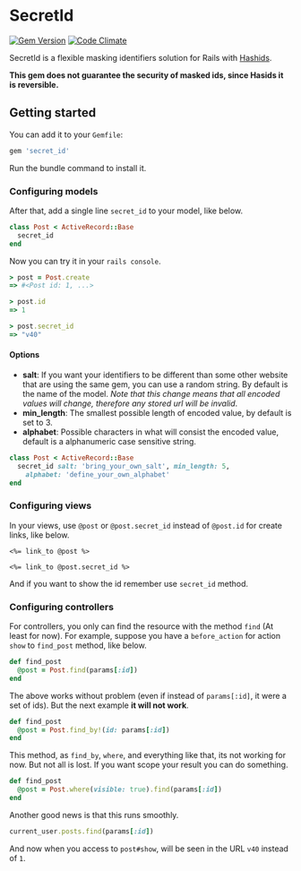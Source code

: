 # SecretId

[![Gem Version](https://badge.fury.io/rb/secret_id.svg)](https://badge.fury.io/rb/secret_id)
[![Code Climate](https://codeclimate.com/github/limcross/secret_id/badges/gpa.svg)](https://codeclimate.com/github/limcross/secret_id)

SecretId is a flexible masking identifiers solution for Rails with [Hashids](https://github.com/peterhellberg/hashids.rb).

__This gem does not guarantee the security of masked ids, since Hasids it is reversible.__

## Getting started

You can add it to your `Gemfile`:

```ruby
gem 'secret_id'
```

Run the bundle command to install it.

### Configuring models
After that, add a single line `secret_id` to your model, like below.

```ruby
class Post < ActiveRecord::Base
  secret_id
end
```

Now you can try it in your `rails console`.

```ruby
> post = Post.create
=> #<Post id: 1, ...>

> post.id
=> 1

> post.secret_id
=> "v40"
```

#### Options

  * __salt__: If you want your identifiers to be different than some other website that are using the same gem, you can use a random string. By default is the name of the model. _Note that this change means that all encoded values will change, therefore any stored url will be invalid_.
  * __min_length__: The smallest possible length of encoded value, by default is set to 3.
  * __alphabet__: Possible characters in what will consist the encoded value, default is a alphanumeric case sensitive string.

```ruby
class Post < ActiveRecord::Base
  secret_id salt: 'bring_your_own_salt', min_length: 5,
    alphabet: 'define_your_own_alphabet'
end
```

### Configuring views
In your views, use `@post` or `@post.secret_id` instead of `@post.id` for create links, like below.

```erd
<%= link_to @post %>

<%= link_to @post.secret_id %>
```

And if you want to show the id remember use `secret_id` method.

### Configuring controllers
For controllers, you only can find the resource with the method `find` (At least for now). For example, suppose you have a `before_action` for action `show` to `find_post` method, like below.

```ruby
def find_post
  @post = Post.find(params[:id])
end
```

The above works without problem (even if instead of `params[:id]`, it were a set of ids). But the next example __it will not work__.

```ruby
def find_post
  @post = Post.find_by!(id: params[:id])
end
```

This method, as `find_by`, `where`, and everything like that, its not working for now. But not all is lost. If you want scope your result you can do something.

```ruby
def find_post
  @post = Post.where(visible: true).find(params[:id])
end
```

Another good news is that this runs smoothly.

```ruby
current_user.posts.find(params[:id])
```

And now when you access to `post#show`, will be seen in the URL `v40` instead of `1`.
